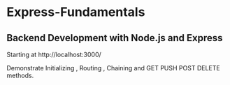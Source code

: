 # Express-Fundamentals

## Backend Development with Node.js and Express

<p> Starting at http://localhost:3000/  </p>
<p> Demonstrate Initializing , Routing , Chaining and GET PUSH POST DELETE methods. </p>
